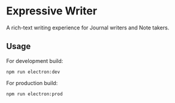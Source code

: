 # Expressive Writer
A rich-text writing experience for Journal writers and Note takers.

## Usage

For development build:
```
npm run electron:dev
```

For production build:
```
npm run electron:prod
```
